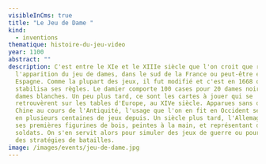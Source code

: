 ```yaml
---
visibleInCms: true
title: "Le Jeu de Dame "
kind:
  - inventions
thematique: histoire-du-jeu-video
year: 1100
abstract: ""
description: C'est entre le XIe et le XIIIe siècle que l'on croit que remonte
  l'apparition du jeu de dames, dans le sud de la France ou peut-être encore en
  Espagne. Comme la plupart des jeux, il fut modifié et c'est en 1668 que l'on
  stabilisa ses règles. Le damier comporte 100 cases pour 20 dames noires et 20
  dames blanches. Un peu plus tard, ce sont les cartes à jouer qui se
  retrouvèrent sur les tables d'Europe, au XIVe siècle. Apparues sans doute en
  Chine au cours de l'Antiquité, l'usage que l'on en fit en Occident se déclina
  en plusieurs centaines de jeux depuis. Un siècle plus tard, l'Allemagne lança
  ses premières figurines de bois, peintes à la main, et représentant de petits
  soldats. On s'en servit alors pour simuler des jeux de guerre ou pour élaborer
  des stratégies de batailles.
image: /images/events/jeu-de-dame.jpg
---
```

